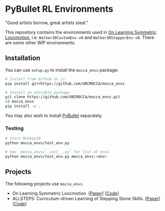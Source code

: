 # PyBullet RL Environments

"Good artists borrow, great artists steal."

This repository contains the environments used in [On Learning Symmetric Loocmotion](https://dl.acm.org/citation.cfm?id=3360070), i.e. `Walker3DCustomEnv-v0` and `Walker3DStepperEnv-v0`. There are some other WIP environments.

## Installation

You can use `setup.py` to install the `mocca_envs` package:

```bash
# Install from Github as is
pip install git+https://github.com/UBCMOCCA/mocca_envs

# Install an editable package
git clone https://github.com/UBCMOCCA/mocca_envs.git
cd mocca_envs
pip install -e .
```

You may also wish to install [PyBullet](https://pypi.org/project/pybullet/) separately.

### Testing

```bash
# Start Monkey3D
python mocca_envs/test_env.py

# See `mocca_envs/__init__.py` for list of envs
python mocca_envs/test_env.py mocca_envs:<env>
```

## Projects

The following projects use `mocca_envs`.

- On Learning Symmetric Loocmotion.
  [[Paper](https://dl.acm.org/citation.cfm?id=3360070)] [[Code](https://github.com/UBCMOCCA/SymmetricRL)]
- ALLSTEPS: Curriculum-driven Learning of Stepping Stone Skills. [[Paper](https://dl.acm.org/doi/abs/10.1111/cgf.14115)] [[Code](https://github.com/belinghy/SteppingStone)]
